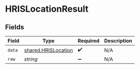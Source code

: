 # HRISLocationResult


## Fields

| Field                                                             | Type                                                              | Required                                                          | Description                                                       |
| ----------------------------------------------------------------- | ----------------------------------------------------------------- | ----------------------------------------------------------------- | ----------------------------------------------------------------- |
| `data`                                                            | [shared.HRISLocation](../../../sdk/models/shared/hrislocation.md) | :heavy_check_mark:                                                | N/A                                                               |
| `raw`                                                             | *string*                                                          | :heavy_minus_sign:                                                | N/A                                                               |